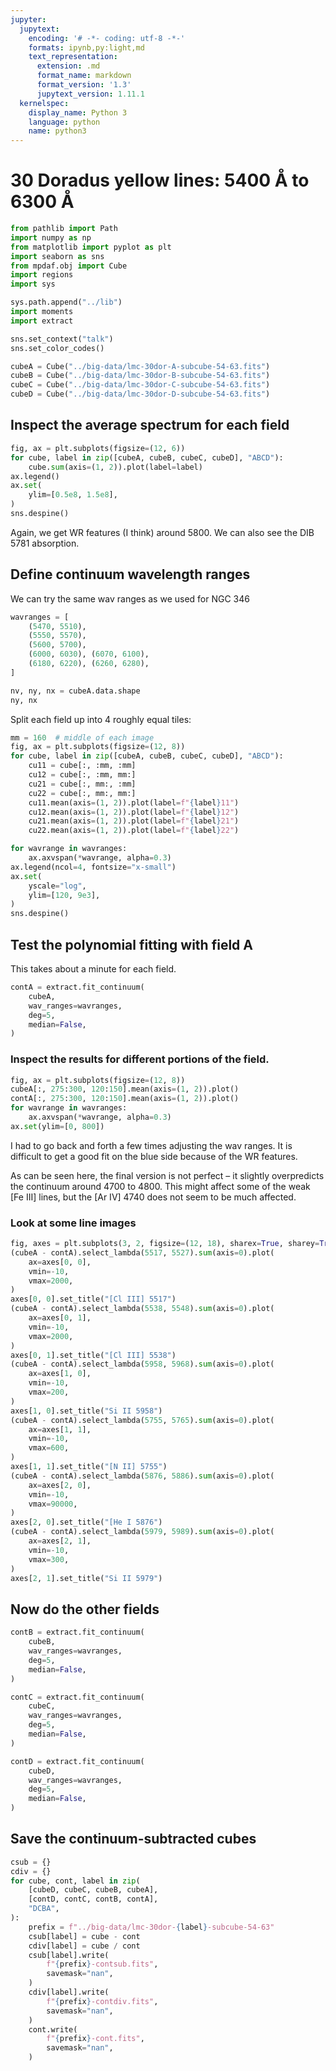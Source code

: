 ```yaml
---
jupyter:
  jupytext:
    encoding: '# -*- coding: utf-8 -*-'
    formats: ipynb,py:light,md
    text_representation:
      extension: .md
      format_name: markdown
      format_version: '1.3'
      jupytext_version: 1.11.1
  kernelspec:
    display_name: Python 3
    language: python
    name: python3
---
```


# 30 Doradus yellow lines: 5400 Å to 6300 Å

```python
from pathlib import Path
import numpy as np
from matplotlib import pyplot as plt
import seaborn as sns
from mpdaf.obj import Cube
import regions
import sys

sys.path.append("../lib")
import moments
import extract

sns.set_context("talk")
sns.set_color_codes()
```

```python
cubeA = Cube("../big-data/lmc-30dor-A-subcube-54-63.fits")
cubeB = Cube("../big-data/lmc-30dor-B-subcube-54-63.fits")
cubeC = Cube("../big-data/lmc-30dor-C-subcube-54-63.fits")
cubeD = Cube("../big-data/lmc-30dor-D-subcube-54-63.fits")
```

## Inspect the average spectrum for each field

```python
fig, ax = plt.subplots(figsize=(12, 6))
for cube, label in zip([cubeA, cubeB, cubeC, cubeD], "ABCD"):
    cube.sum(axis=(1, 2)).plot(label=label)
ax.legend()
ax.set(
    ylim=[0.5e8, 1.5e8],
)
sns.despine()
```

Again, we get WR features (I think)  around 5800.  We can also see the DIB 5781 absorption. 


## Define continuum wavelength ranges

We can try the same wav ranges as we used for NGC 346

```python
wavranges = [
    (5470, 5510),
    (5550, 5570),
    (5600, 5700),
    (6000, 6030), (6070, 6100),
    (6180, 6220), (6260, 6280),
]
```

```python
nv, ny, nx = cubeA.data.shape
ny, nx
```

Split each field up into 4 roughly equal tiles:

```python
mm = 160  # middle of each image
fig, ax = plt.subplots(figsize=(12, 8))
for cube, label in zip([cubeA, cubeB, cubeC, cubeD], "ABCD"):
    cu11 = cube[:, :mm, :mm]
    cu12 = cube[:, :mm, mm:]
    cu21 = cube[:, mm:, :mm]
    cu22 = cube[:, mm:, mm:]
    cu11.mean(axis=(1, 2)).plot(label=f"{label}11")
    cu12.mean(axis=(1, 2)).plot(label=f"{label}12")
    cu21.mean(axis=(1, 2)).plot(label=f"{label}21")
    cu22.mean(axis=(1, 2)).plot(label=f"{label}22")

for wavrange in wavranges:
    ax.axvspan(*wavrange, alpha=0.3)
ax.legend(ncol=4, fontsize="x-small")
ax.set(
    yscale="log",
    ylim=[120, 9e3],
)
sns.despine()
```

## Test the polynomial fitting with field A

This takes about a minute for each field.

```python
contA = extract.fit_continuum(
    cubeA,
    wav_ranges=wavranges,
    deg=5,
    median=False,
)
```

### Inspect the results for different portions of the field.

```python
fig, ax = plt.subplots(figsize=(12, 8))
cubeA[:, 275:300, 120:150].mean(axis=(1, 2)).plot()
contA[:, 275:300, 120:150].mean(axis=(1, 2)).plot()
for wavrange in wavranges:
    ax.axvspan(*wavrange, alpha=0.3)
ax.set(ylim=[0, 800])
```

I had to go back and forth a few times adjusting the wav ranges.  It is difficult to get a good fit on the blue side because of the WR features.

As can be seen here, the final version is not perfect – it slightly overpredicts the continuum around 4700 to 4800.  This might affect some of the weak [Fe III] lines, but the [Ar IV] 4740 does not seem to be much affected.


### Look at some line images

```python
fig, axes = plt.subplots(3, 2, figsize=(12, 18), sharex=True, sharey=True)
(cubeA - contA).select_lambda(5517, 5527).sum(axis=0).plot(
    ax=axes[0, 0],
    vmin=-10,
    vmax=2000,
)
axes[0, 0].set_title("[Cl III] 5517")
(cubeA - contA).select_lambda(5538, 5548).sum(axis=0).plot(
    ax=axes[0, 1],
    vmin=-10,
    vmax=2000,
)
axes[0, 1].set_title("[Cl III] 5538")
(cubeA - contA).select_lambda(5958, 5968).sum(axis=0).plot(
    ax=axes[1, 0],
    vmin=-10,
    vmax=200,
)
axes[1, 0].set_title("Si II 5958")
(cubeA - contA).select_lambda(5755, 5765).sum(axis=0).plot(
    ax=axes[1, 1],
    vmin=-10,
    vmax=600,
)
axes[1, 1].set_title("[N II] 5755")
(cubeA - contA).select_lambda(5876, 5886).sum(axis=0).plot(
    ax=axes[2, 0],
    vmin=-10,
    vmax=90000,
)
axes[2, 0].set_title("[He I 5876")
(cubeA - contA).select_lambda(5979, 5989).sum(axis=0).plot(
    ax=axes[2, 1],
    vmin=-10,
    vmax=300,
)
axes[2, 1].set_title("Si II 5979")


```

## Now do the other fields

```python
contB = extract.fit_continuum(
    cubeB,
    wav_ranges=wavranges,
    deg=5,
    median=False,
)
```

```python
contC = extract.fit_continuum(
    cubeC,
    wav_ranges=wavranges,
    deg=5,
    median=False,
)
```

```python
contD = extract.fit_continuum(
    cubeD,
    wav_ranges=wavranges,
    deg=5,
    median=False,
)
```

## Save the continuum-subtracted cubes

```python
csub = {}
cdiv = {}
for cube, cont, label in zip(
    [cubeD, cubeC, cubeB, cubeA],
    [contD, contC, contB, contA],
    "DCBA",
):
    prefix = f"../big-data/lmc-30dor-{label}-subcube-54-63"
    csub[label] = cube - cont
    cdiv[label] = cube / cont
    csub[label].write(
        f"{prefix}-contsub.fits",
        savemask="nan",
    )
    cdiv[label].write(
        f"{prefix}-contdiv.fits",
        savemask="nan",
    )
    cont.write(
        f"{prefix}-cont.fits",
        savemask="nan",
    )
```

